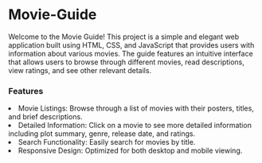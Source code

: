 # Movie-Guide
Welcome to the Movie Guide! This project is a simple and elegant web application built using HTML, CSS, and JavaScript that provides users with information about various movies. The guide features an intuitive interface that allows users to browse through different movies, read descriptions, view ratings, and see other relevant details.</br>
<h3>Features</h3><ul></ul>
<li>Movie Listings: Browse through a list of movies with their posters, titles, and brief descriptions.</li>
<li>Detailed Information: Click on a movie to see more detailed information including plot summary, genre, release date, and ratings.</li>
<li>Search Functionality: Easily search for movies by title.</li>
<li>Responsive Design: Optimized for both desktop and mobile viewing.</li>
</ul>
